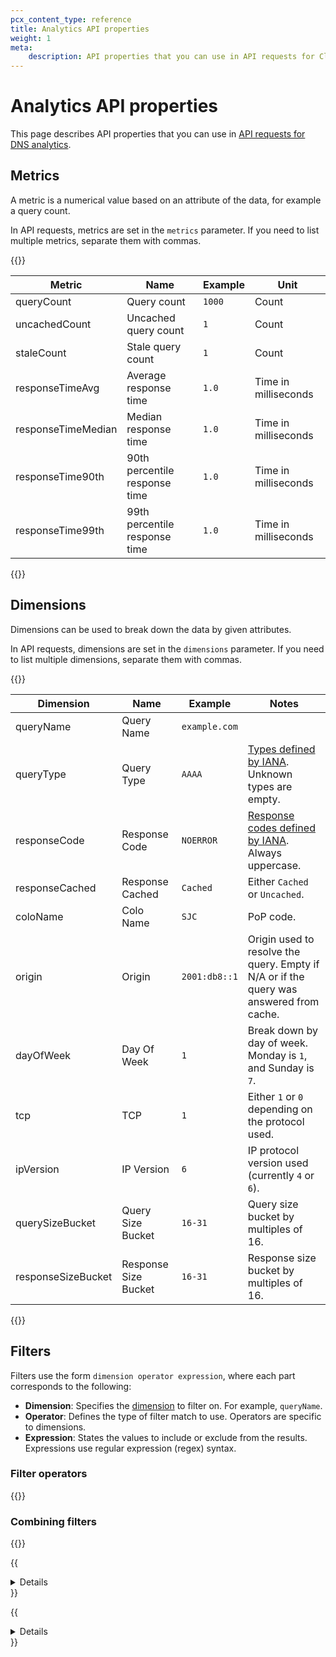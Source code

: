 ```yaml
---
pcx_content_type: reference
title: Analytics API properties
weight: 1
meta:
    description: API properties that you can use in API requests for Cloudflare DNS analytics.
---
```


# Analytics API properties

This page describes API properties that you can use in [API requests for DNS analytics](/api/operations/dns-analytics-table).

## Metrics

A metric is a numerical value based on an attribute of the data, for example a query count.

In API requests, metrics are set in the `metrics` parameter. If you need to list multiple metrics, separate them with commas.

{{<table-wrap>}}

| Metric             | Name                                | Example | Unit                 |
| -------------------| ----------------------------------- | ------- | -------------------- |
| queryCount         | Query count                         | `1000`    | Count                |
| uncachedCount      | Uncached query count                | `1`       | Count                |
| staleCount         | Stale query count                   | `1`       | Count                |
| responseTimeAvg    | Average response time               | `1.0`     | Time in milliseconds |
| responseTimeMedian | Median response time                | `1.0`     | Time in milliseconds |
| responseTime90th   | 90th percentile response time       | `1.0`     | Time in milliseconds |
| responseTime99th   | 99th percentile response time       | `1.0`     | Time in milliseconds |

{{</table-wrap>}}

## Dimensions

Dimensions can be used to break down the data by given attributes.

In API requests, dimensions are set in the `dimensions` parameter. If you need to list multiple dimensions, separate them with commas.

{{<table-wrap>}}

| Dimension          | Name                 | Example     | Notes                                                                                    |
|--------------------|----------------------|-------------|------------------------------------------------------------------------------------------|
| queryName          | Query Name           | `example.com` |                                                                                          |
| queryType          | Query Type           | `AAAA`        | [Types defined by IANA](http://www.iana.org/assignments/dns-parameters/dns-parameters.xhtml#dns-parameters-4). Unknown types are empty.                                          |
| responseCode       | Response Code        | `NOERROR`     | [Response codes defined by IANA](http://www.iana.org/assignments/dns-parameters/dns-parameters.xhtml#dns-parameters-6). Always uppercase.                                       |
| responseCached     | Response Cached      | `Cached`      | Either `Cached` or `Uncached`.                                                               |
| coloName           | Colo Name            | `SJC`         | PoP code.                                                                                |
| origin             | Origin               | `2001:db8::1` | Origin used to resolve the query. Empty if N/A or if the query was answered from cache. |
| dayOfWeek          | Day Of Week          | `1`           | Break down by day of week. Monday is `1`, and Sunday is `7`.                               |
| tcp                | TCP                  | `1`           | Either `1` or `0` depending on the protocol used.                                            |
| ipVersion          | IP Version           | `6`           | IP protocol version used (currently `4` or `6`).                                             |
| querySizeBucket    | Query Size Bucket    | `16-31`       | Query size bucket by multiples of 16.                                                    |
| responseSizeBucket | Response Size Bucket | `16-31`       | Response size bucket by multiples of 16.                                                 |

{{</table-wrap>}}

## Filters

Filters use the form `dimension operator expression`, where each part corresponds to the following:

- **Dimension**: Specifies the [dimension](#dimensions) to filter on. For example, `queryName`.
- **Operator**: Defines the type of filter match to use. Operators are specific to dimensions.
- **Expression**: States the values to include or exclude from the results. Expressions use regular expression (regex) syntax.

### Filter operators

{{<render file="_api-filter-operators.md" productFolder="fundamentals" withParameters="queryName;;example.com;;responseCode;;NOERROR">}}

### Combining filters

{{<render file="_api-combine-filters.md" productFolder="fundamentals">}}

{{<details header="Examples using OR">}}

- `responseCode==NOERROR,responseCode==NXDOMAIN` indicates that response code is either `NOERROR` or `NXDOMAIN`.
- `coloName==SJC OR coloName==LAX` indicates queries in either `SJC` or `LAX`.
  
{{</details>}}

{{<details header="Examples using AND">}}

- `responseCode==NOERROR;queryType==AAAA` indicates that response code is `NOERROR` and query type is `AAAA`.
- `queryType==AAAA AND coloName==SJC` indicates `AAAA` queries in `SJC`.

{{</details>}}
